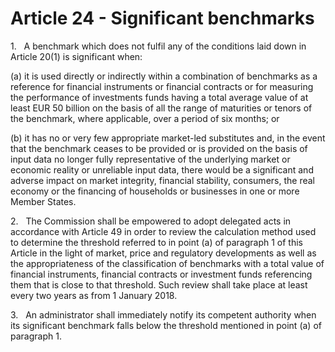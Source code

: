 # Article 24 - Significant benchmarks


1.   A benchmark which does not fulfil any of the conditions laid down in Article 20(1) is significant when:

(a) it is used directly or indirectly within a combination of benchmarks as a reference for financial instruments or financial contracts or for measuring the performance of investments funds having a total average value of at least EUR 50 billion on the basis of all the range of maturities or tenors of the benchmark, where applicable, over a period of six months; or

(b) it has no or very few appropriate market-led substitutes and, in the event that the benchmark ceases to be provided or is provided on the basis of input data no longer fully representative of the underlying market or economic reality or unreliable input data, there would be a significant and adverse impact on market integrity, financial stability, consumers, the real economy or the financing of households or businesses in one or more Member States.

2.   The Commission shall be empowered to adopt delegated acts in accordance with Article 49 in order to review the calculation method used to determine the threshold referred to in point (a) of paragraph 1 of this Article in the light of market, price and regulatory developments as well as the appropriateness of the classification of benchmarks with a total value of financial instruments, financial contracts or investment funds referencing them that is close to that threshold. Such review shall take place at least every two years as from 1 January 2018.

3.   An administrator shall immediately notify its competent authority when its significant benchmark falls below the threshold mentioned in point (a) of paragraph 1.
